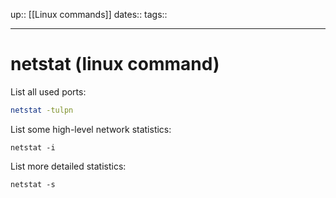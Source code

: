 up:: [[Linux commands]]
dates:: 
tags:: 

---

# netstat (linux command)

List all used ports:
```bash
netstat -tulpn
```

List some high-level network statistics:
```shell
netstat -i
```

List more detailed statistics:
```shell
netstat -s
```